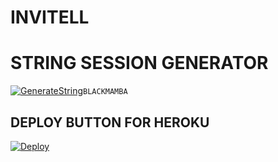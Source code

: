 # INVITELL
# STRING SESSION GENERATOR
[![GenerateString](https://img.shields.io/badge/MAMBAXSPAM-String-yellowgreen)](https://replit.com/@SUKHPAL443/MAMBAXSPAM#main.py)``BLACKMAMBA``

## DEPLOY BUTTON FOR HEROKU

[![Deploy](https://www.herokucdn.com/deploy/button.svg)](https://heroku.com/deploy?template=https://github.com/SUKHPAL443/INVITEALL.git)


